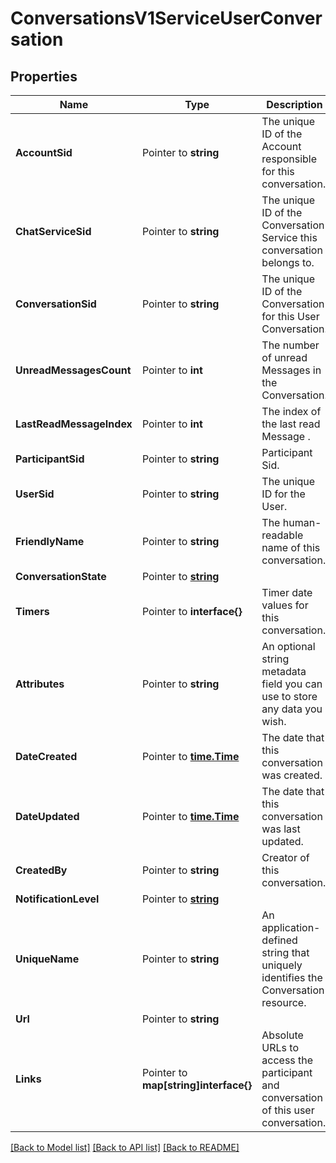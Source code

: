 # ConversationsV1ServiceUserConversation

## Properties

Name | Type | Description | Notes
------------ | ------------- | ------------- | -------------
**AccountSid** | Pointer to **string** | The unique ID of the Account responsible for this conversation. |
**ChatServiceSid** | Pointer to **string** | The unique ID of the Conversation Service this conversation belongs to. |
**ConversationSid** | Pointer to **string** | The unique ID of the Conversation for this User Conversation. |
**UnreadMessagesCount** | Pointer to **int** | The number of unread Messages in the Conversation. |
**LastReadMessageIndex** | Pointer to **int** | The index of the last read Message . |
**ParticipantSid** | Pointer to **string** | Participant Sid. |
**UserSid** | Pointer to **string** | The unique ID for the User. |
**FriendlyName** | Pointer to **string** | The human-readable name of this conversation. |
**ConversationState** | Pointer to [**string**](ServiceUserConversationEnumState.md) |  |
**Timers** | Pointer to **interface{}** | Timer date values for this conversation. |
**Attributes** | Pointer to **string** | An optional string metadata field you can use to store any data you wish. |
**DateCreated** | Pointer to [**time.Time**](time.Time.md) | The date that this conversation was created. |
**DateUpdated** | Pointer to [**time.Time**](time.Time.md) | The date that this conversation was last updated. |
**CreatedBy** | Pointer to **string** | Creator of this conversation. |
**NotificationLevel** | Pointer to [**string**](ServiceUserConversationEnumNotificationLevel.md) |  |
**UniqueName** | Pointer to **string** | An application-defined string that uniquely identifies the Conversation resource. |
**Url** | Pointer to **string** |  |
**Links** | Pointer to **map[string]interface{}** | Absolute URLs to access the participant and conversation of this user conversation. |

[[Back to Model list]](../README.md#documentation-for-models) [[Back to API list]](../README.md#documentation-for-api-endpoints) [[Back to README]](../README.md)


